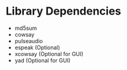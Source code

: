 # Library Dependencies
  * md5sum
  * cowsay
  * pulseaudio
  * espeak (Optional)
  * xcowsay (Optional for GUI)
  * yad (Optional for GUI)
